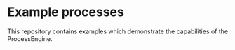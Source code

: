 # Example processes

This repository contains examples which demonstrate the capabilities of the
ProcessEngine.
